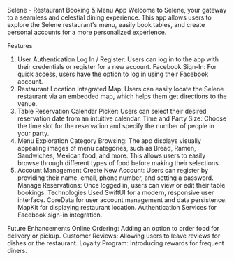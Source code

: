 Selene - Restaurant Booking & Menu App
Welcome to Selene, your gateway to a seamless and celestial dining experience. This app allows users to explore the Selene restaurant's menu, easily book tables, and create personal accounts for a more personalized experience.

Features
1. User Authentication
Log In / Register: Users can log in to the app with their credentials or register for a new account.
Facebook Sign-In: For quick access, users have the option to log in using their Facebook account.
2. Restaurant Location
Integrated Map: Users can easily locate the Selene restaurant via an embedded map, which helps them get directions to the venue.
3. Table Reservation
Calendar Picker: Users can select their desired reservation date from an intuitive calendar.
Time and Party Size: Choose the time slot for the reservation and specify the number of people in your party.
4. Menu Exploration
Category Browsing: The app displays visually appealing images of menu categories, such as Bread, Ramen, Sandwiches, Mexican food, and more. This allows users to easily browse through different types of food before making their selections.
5. Account Management
Create New Account: Users can register by providing their name, email, phone number, and setting a password.
Manage Reservations: Once logged in, users can view or edit their table bookings.
Technologies Used
SwiftUI for a modern, responsive user interface.
CoreData for user account management and data persistence.
MapKit for displaying restaurant location.
Authentication Services for Facebook sign-in integration.

Future Enhancements
Online Ordering: Adding an option to order food for delivery or pickup.
Customer Reviews: Allowing users to leave reviews for dishes or the restaurant.
Loyalty Program: Introducing rewards for frequent diners.
